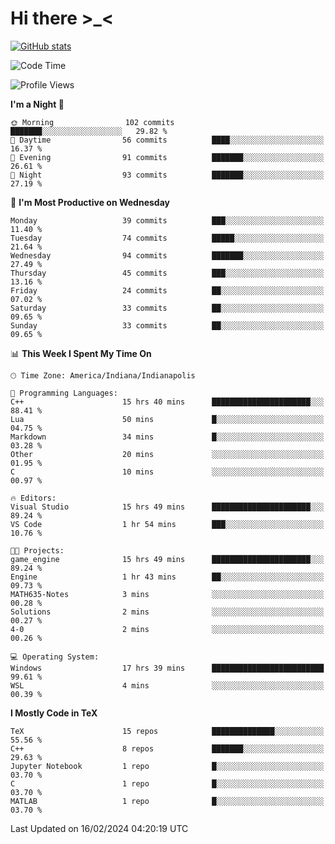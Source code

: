 # Hi there \>_<

[![GitHub stats](https://github-readme-stats.vercel.app/api?username=ARessegetesStery&show_icons=true&theme=transparent)](https://github.com/anuraghazra/github-readme-stats)

<!--START_SECTION:waka-->
![Code Time](http://img.shields.io/badge/Code%20Time-683%20hrs%2017%20mins-blue)

![Profile Views](http://img.shields.io/badge/Profile%20Views-1-blue)

**I'm a Night 🦉** 

```text
🌞 Morning                102 commits         ███████░░░░░░░░░░░░░░░░░░   29.82 % 
🌆 Daytime                56 commits          ████░░░░░░░░░░░░░░░░░░░░░   16.37 % 
🌃 Evening                91 commits          ███████░░░░░░░░░░░░░░░░░░   26.61 % 
🌙 Night                  93 commits          ███████░░░░░░░░░░░░░░░░░░   27.19 % 
```
📅 **I'm Most Productive on Wednesday** 

```text
Monday                   39 commits          ███░░░░░░░░░░░░░░░░░░░░░░   11.40 % 
Tuesday                  74 commits          █████░░░░░░░░░░░░░░░░░░░░   21.64 % 
Wednesday                94 commits          ███████░░░░░░░░░░░░░░░░░░   27.49 % 
Thursday                 45 commits          ███░░░░░░░░░░░░░░░░░░░░░░   13.16 % 
Friday                   24 commits          ██░░░░░░░░░░░░░░░░░░░░░░░   07.02 % 
Saturday                 33 commits          ██░░░░░░░░░░░░░░░░░░░░░░░   09.65 % 
Sunday                   33 commits          ██░░░░░░░░░░░░░░░░░░░░░░░   09.65 % 
```


📊 **This Week I Spent My Time On** 

```text
🕑︎ Time Zone: America/Indiana/Indianapolis

💬 Programming Languages: 
C++                      15 hrs 40 mins      ██████████████████████░░░   88.41 % 
Lua                      50 mins             █░░░░░░░░░░░░░░░░░░░░░░░░   04.75 % 
Markdown                 34 mins             █░░░░░░░░░░░░░░░░░░░░░░░░   03.28 % 
Other                    20 mins             ░░░░░░░░░░░░░░░░░░░░░░░░░   01.95 % 
C                        10 mins             ░░░░░░░░░░░░░░░░░░░░░░░░░   00.97 % 

🔥 Editors: 
Visual Studio            15 hrs 49 mins      ██████████████████████░░░   89.24 % 
VS Code                  1 hr 54 mins        ███░░░░░░░░░░░░░░░░░░░░░░   10.76 % 

🐱‍💻 Projects: 
game_engine              15 hrs 49 mins      ██████████████████████░░░   89.24 % 
Engine                   1 hr 43 mins        ██░░░░░░░░░░░░░░░░░░░░░░░   09.73 % 
MATH635-Notes            3 mins              ░░░░░░░░░░░░░░░░░░░░░░░░░   00.28 % 
Solutions                2 mins              ░░░░░░░░░░░░░░░░░░░░░░░░░   00.27 % 
4-0                      2 mins              ░░░░░░░░░░░░░░░░░░░░░░░░░   00.26 % 

💻 Operating System: 
Windows                  17 hrs 39 mins      █████████████████████████   99.61 % 
WSL                      4 mins              ░░░░░░░░░░░░░░░░░░░░░░░░░   00.39 % 
```

**I Mostly Code in TeX** 

```text
TeX                      15 repos            ██████████████░░░░░░░░░░░   55.56 % 
C++                      8 repos             ███████░░░░░░░░░░░░░░░░░░   29.63 % 
Jupyter Notebook         1 repo              █░░░░░░░░░░░░░░░░░░░░░░░░   03.70 % 
C                        1 repo              █░░░░░░░░░░░░░░░░░░░░░░░░   03.70 % 
MATLAB                   1 repo              █░░░░░░░░░░░░░░░░░░░░░░░░   03.70 % 
```




 Last Updated on 16/02/2024 04:20:19 UTC
<!--END_SECTION:waka-->
